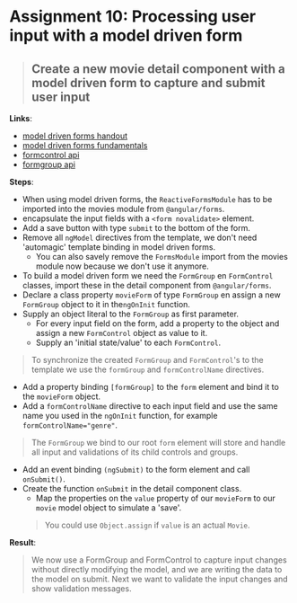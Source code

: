 Assignment 10: Processing user input with a model driven form
==============================================

> ## Create a new movie detail component with a model driven form to capture and submit user input 

**Links**:
- [model driven forms handout](https://angular-2-training-book.rangle.io/handout/forms/reactive-forms/reactive-forms.html)
- [model driven forms fundamentals](https://toddmotto.com/angular-2-forms-reactive#ngmodule-and-reactive-forms)
- [formcontrol api](https://angular.io/docs/ts/latest/api/forms/index/FormControl-class.html)
- [formgroup api](https://angular.io/docs/ts/latest/api/forms/index/FormGroup-class.html)

**Steps**:
- When using model driven forms, the `ReactiveFormsModule` has to be imported into the movies module from `@angular/forms`.
- encapsulate the input fields with a `<form novalidate>` element.
- Add a save button with type `submit` to the bottom of the form.
- Remove all `ngModel` directives from the template, we don't need 'automagic' template binding in model driven forms.
  - You can also savely remove the `FormsModule` import from the movies module now because we don't use it anymore.
- To build a model driven form we need the `FormGroup` en `FormControl` classes, import these in the detail component from `@angular/forms`.
- Declare a class property `movieForm` of type `FormGroup` en assign a new `FormGroup` object to it in the`ngOnInit` function.
- Supply an object literal to the `FormGroup` as first parameter.
  - For every input field on the form, add a property to the object and assign a new `FormControl` object as value to it.
  - Supply an 'initial state/value' to each `FormControl`.
> To synchronize the created `FormGroup` and `FormControl`'s to the template we use the `formGroup` and `formControlName` directives.
- Add a property binding `[formGroup]` to the `form` element and bind it to the `movieForm` object.
- Add a `formControlName` directive to each input field and use the same name you used in the `ngOnInit` function, for example `formControlName="genre"`.
> The `FormGroup` we bind to our root `form` element will store and handle all input and validations of its child controls and groups.
- Add an event binding `(ngSubmit)` to the form element and call `onSubmit()`.
- Create the function `onSubmit` in the detail component class.
  - Map the properties on the `value` property of our `movieForm` to our `movie` model object to simulate a 'save'.
  > You could use `Object.assign` if `value` is an actual `Movie`.

**Result**:
> We now use a FormGroup and FormControl to capture input changes without directly modifying the model, and we are writing the data to the model on submit.
> Next we want to validate the input changes and show validation messages.
